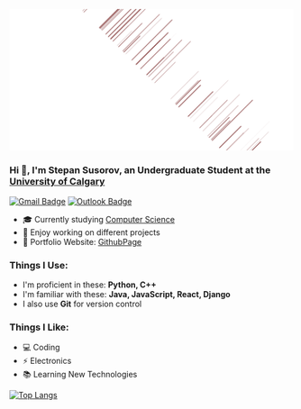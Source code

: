 ![Matrix SVG](https://raw.githubusercontent.com/Ba6ySHark/Ba6ySHark/main/readmebg.svg)

### Hi 👋, I'm Stepan Susorov, an Undergraduate Student at the <a href="https://www.ucalgary.ca/">University of Calgary</a>
[![Gmail Badge](https://img.shields.io/badge/-stepan.susorov@gmail.com-c14438?style=flat-square&logo=Gmail&logoColor=white&link=mailto:stepan.susorov@gmail.com)](mailto:stepan.susorov@gmail.com)
[![Outlook Badge](https://img.shields.io/badge/-stepan.susorov@ucalgary.ca-0078D4?style=flat-square&logo=microsoft-outlook&logoColor=white&link=mailto:stpan.susorov@ucalgary.ca)](mailto:stepan.susorov@ucalgary.ca)
- 🎓 Currently studying <a href="https://science.ucalgary.ca/computer-science">Computer Science</a>
- 🔧 Enjoy working on different projects
- 🎯 Portfolio Website: [GithubPage](https://ba6yshark.github.io)

### Things I Use:
- I'm proficient in these:
  **Python, C++**
- I'm familiar with these:
  **Java, JavaScript, React, Django**
- I also use **Git** for version control

### Things I Like:
- 💻 Coding
- ⚡ Electronics
- 📚 Learning New Technologies

[![Top Langs](https://github-readme-stats-git-masterrstaa-rickstaa.vercel.app/api/top-langs/?username=ba6yshark&theme=dracula&layout=compact&langs_count=6)](https://github.com/anuraghazra/github-readme-stats)
